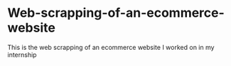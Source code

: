 # Web-scrapping-of-an-ecommerce-website
This is the web scrapping of an ecommerce website I worked on in my internship
